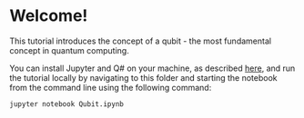 # Welcome!

This tutorial introduces the concept of a qubit - the most fundamental concept in quantum computing.

You can install Jupyter and Q# on your machine, as described [here](https://docs.microsoft.com/azure/quantum/install-jupyter-qdk), and run the tutorial locally by navigating to this folder and starting the notebook from the command line using the following command:

    jupyter notebook Qubit.ipynb
